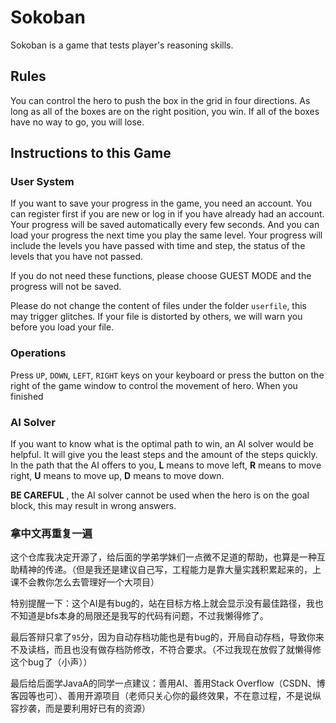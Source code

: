 # Sokoban
Sokoban is a game that tests player's reasoning skills. 

## Rules

You can control the hero to push the box in the grid in four directions. As long as all of the boxes are on the right position, you win. If all of the boxes have no way to go, you will lose.

## Instructions to this Game

### User System

If you want to save your progress in the game, you need an account. You can register first if you are new or log in if you have already had an account. Your progress will be saved automatically every few seconds. And you can load your progress the next time you play the same level. Your progress will include the levels you have passed with time and step, the status of the levels that you have not passed.

If you do not need these functions, please choose GUEST MODE and the progress will not be saved.

Please do not change the content of files under the folder `userfile`, this may trigger glitches. If your file is distorted by others, we will warn you before you load your file.

### Operations

Press `UP`, `DOWN`, `LEFT`, `RIGHT` keys on your keyboard or press the button on the right of the game window to control the movement of hero. When you finished 

### AI Solver

If you want to know what is the optimal path to win, an AI solver would be helpful. It will give you the least steps and the amount of the steps quickly. In the path that the AI offers to you, **L** means to move left, **R** means to move right, **U** means to move up, **D** means to move down.

**BE CAREFUL** , the AI solver cannot be used when the hero is on the goal block, this may result in wrong answers.

### 拿中文再重复一遍

这个仓库我决定开源了，给后面的学弟学妹们一点微不足道的帮助，也算是一种互助精神的传递。（但是我还是建议自己写，工程能力是靠大量实践积累起来的，上课不会教你怎么去管理好一个大项目）

特别提醒一下：这个AI是有bug的，站在目标方格上就会显示没有最佳路径，我也不知道是bfs本身的局限还是我写的代码有问题，不过我懒得修了。

最后答辩只拿了`95`分，因为自动存档功能也是有bug的，开局自动存档，导致你来不及读档，而且也没有做存档防修改，不符合要求。（不过我现在放假了就懒得修这个bug了（小声））

最后给后面学JavaA的同学一点建议：善用AI、善用Stack Overflow（CSDN、博客园等也可）、善用开源项目（老师只关心你的最终效果，不在意过程，不是说纵容抄袭，而是要利用好已有的资源）
